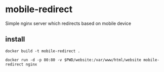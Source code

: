 mobile-redirect
===============

Simple nginx server which redirects based on mobile device

install
----
```shell
docker build -t mobile-redirect .
```
```shell
docker run -d -p 80:80 -v $PWD/website:/var/www/html/website mobile-redirect nginx
```
